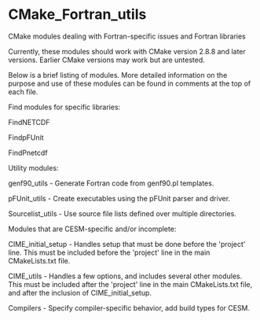 CMake_Fortran_utils
===================

CMake modules dealing with Fortran-specific issues and Fortran libraries

Currently, these modules should work with CMake version 2.8.8 and later
versions. Earlier CMake versions may work but are untested.

Below is a brief listing of modules. More detailed information on the
purpose and use of these modules can be found in comments at the top of
each file.

Find modules for specific libraries:

FindNETCDF

FindpFUnit

FindPnetcdf

Utility modules:

genf90_utils - Generate Fortran code from genf90.pl templates.

pFUnit_utils - Create executables using the pFUnit parser and driver.

Sourcelist_utils - Use source file lists defined over multiple directories.

Modules that are CESM-specific and/or incomplete:

CIME\_initial\_setup - Handles setup that must be done before the 'project'
line. This must be included before the 'project' line in the main CMakeLists.txt
file.

CIME_utils - Handles a few options, and includes several other modules. This
must be included after the 'project' line in the main CMakeLists.txt file, and
after the inclusion of CIME\_initial\_setup.

Compilers - Specify compiler-specific behavior, add build types for CESM.

